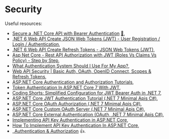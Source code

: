 # Security

Useful resources:

- [Secure a .NET Core API with Bearer Authentication](https://youtu.be/3PyUjOmuFic) [:file_folder:](https://github.com/binarythistle/S03E01-Secure-.NET-Core-API),
- [.NET 6 Web API Create JSON Web Tokens (JWT) - User Registration / Login / Authentication](https://youtu.be/Y-MjCw6thao),
- [.NET 6 Web API Create Refresh Tokens - JSON Web Tokens (JWT)](https://youtu.be/2_H0Zj-C8EM),
- [Asp Net Core - Rest API Authorization with JWT (Roles Vs Claims Vs Policy) - Step by Step](https://youtu.be/eVxzuOxWEiY),
- [What Authentication System Should I Use For My App?](https://youtu.be/4BItolSqIyU),
- [Web API Security | Basic Auth, OAuth, OpenID Connect, Scopes & Refresh Tokens](https://youtu.be/x6jUDfpESmA),
- [ASP.NET Core Authentication and Authorization Tutorials](https://youtube.com/playlist?list=PLOeFnOV9YBa4yaz-uIi5T4ZW3QQGHJQXi),
- [Token Authentication In ASP.NET Core 7 With JWT](https://youtu.be/4cFhYUK8wnc),
- [Coding Shorts: Simplified Configuration for JWT Bearer Auth in .NET 7](https://youtu.be/osZvEAJrz1Y),
- [ASP.NET Core JWT Authentication Tutorial (.NET 7 Minimal Apis C#)](https://youtu.be/8FvN5bhVYxY),
- [ASP.NET Core OAuth Authorization (.NET 7 Minimal Apis C#)](https://youtu.be/0uSwPdYOm9k),
- [ASP.NET Core Custom OAuth Server (.NET 7 Minimal Apis C#)](https://youtu.be/EBVKlm0wyTE),
- [ASP.NET Core External Authentication (OAuth, .NET 7 Minimal Apis C#)](https://youtu.be/PUXpfr1LzPE),
- [Implementing API Key Authentication in ASP.NET Core](https://youtu.be/GrJJXixjR8M),
- [How To Implement API Key Authentication In ASP.NET Core](https://youtu.be/CV6VdBR86co),
- _[Authentication & Authorization](https://youtube.com/playlist?list=PLYpjLpq5ZDGtJOHUbv7KHuxtYLk1nJPw5) :+1:.

